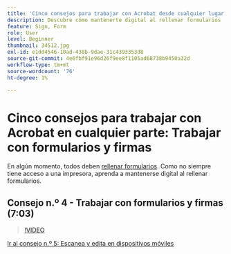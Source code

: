 ```yaml
---
title: 'Cinco consejos para trabajar con Acrobat desde cualquier lugar: trabajar con Forms y las firmas'
description: Descubre cómo mantenerte digital al rellenar formularios
feature: Sign, Form
role: User
level: Beginner
thumbnail: 34512.jpg
exl-id: e1dd4546-10ad-438b-9dae-31c4393353d8
source-git-commit: 4e6fbf91e96d26f9ee8f1105ad68738b9450a32d
workflow-type: tm+mt
source-wordcount: '76'
ht-degree: 1%

---
```


# Cinco consejos para trabajar con Acrobat en cualquier parte: Trabajar con formularios y firmas

En algún momento, todos deben [rellenar formularios](https://www.adobe.com/es/acrobat/online/sign-pdf.html). Como no siempre tiene acceso a una impresora, aprenda a mantenerse digital al rellenar formularios.

## Consejo n.º 4 - Trabajar con formularios y firmas (7:03)

>[!VIDEO](https://video.tv.adobe.com/v/34512?quality=12&learn=on&hidetitle=true)

[Ir al consejo n.º 5: Escanea y edita en dispositivos móviles](scan-and-edit-on-mobile.md)